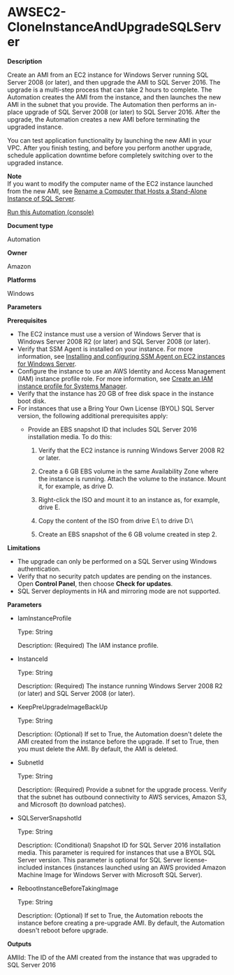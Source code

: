 # AWSEC2\-CloneInstanceAndUpgradeSQLServer<a name="automation-awsec2-CloneInstanceAndUpgradeSQLServer"></a>

**Description**

Create an AMI from an EC2 instance for Windows Server running SQL Server 2008 \(or later\), and then upgrade the AMI to SQL Server 2016\. The upgrade is a multi\-step process that can take 2 hours to complete\. The Automation creates the AMI from the instance, and then launches the new AMI in the subnet that you provide\. The Automation then performs an in\-place upgrade of SQL Server 2008 \(or later\) to SQL Server 2016\. After the upgrade, the Automation creates a new AMI before terminating the upgraded instance\. 

You can test application functionality by launching the new AMI in your VPC\. After you finish testing, and before you perform another upgrade, schedule application downtime before completely switching over to the upgraded instance\.

**Note**  
If you want to modify the computer name of the EC2 instance launched from the new AMI, see [Rename a Computer that Hosts a Stand\-Alone Instance of SQL Server](https://docs.microsoft.com/en-us/sql/database-engine/install-windows/rename-a-computer-that-hosts-a-stand-alone-instance-of-sql-server?view=sql-server-2017)\.

[Run this Automation \(console\)](https://console.aws.amazon.com/systems-manager/automation/execute/AWSEC2-CloneInstanceAndUpgradeSQLServer)

**Document type**

Automation

**Owner**

Amazon

**Platforms**

Windows

**Parameters**

**Prerequisites**
+ The EC2 instance must use a version of Windows Server that is Windows Server 2008 R2 \(or later\) and SQL Server 2008 \(or later\)\.
+ Verify that SSM Agent is installed on your instance\. For more information, see [Installing and configuring SSM Agent on EC2 instances for Windows Server](sysman-install-ssm-win.md)\.
+ Configure the instance to use an AWS Identity and Access Management \(IAM\) instance profile role\. For more information, see [Create an IAM instance profile for Systems Manager](setup-instance-profile.md)\.
+ Verify that the instance has 20 GB of free disk space in the instance boot disk\.
+ For instances that use a Bring Your Own License \(BYOL\) SQL Server version, the following additional prerequisites apply:
  + Provide an EBS snapshot ID that includes SQL Server 2016 installation media\. To do this:

    1. Verify that the EC2 instance is running Windows Server 2008 R2 or later\.

    1. Create a 6 GB EBS volume in the same Availability Zone where the instance is running\. Attach the volume to the instance\. Mount it, for example, as drive D\. 

    1. Right\-click the ISO and mount it to an instance as, for example, drive E\.

    1. Copy the content of the ISO from drive E:\\ to drive D:\\

    1. Create an EBS snapshot of the 6 GB volume created in step 2\.

**Limitations**
+ The upgrade can only be performed on a SQL Server using Windows authentication\.
+ Verify that no security patch updates are pending on the instances\. Open **Control Panel**, then choose **Check for updates**\.
+ SQL Server deployments in HA and mirroring mode are not supported\.

**Parameters**
+ IamInstanceProfile

  Type: String

  Description: \(Required\) The IAM instance profile\.
+ InstanceId

  Type: String

  Description: \(Required\) The instance running Windows Server 2008 R2 \(or later\) and SQL Server 2008 \(or later\)\.
+ KeepPreUpgradeImageBackUp

  Type: String

  Description: \(Optional\) If set to True, the Automation doesn't delete the AMI created from the instance before the upgrade\. If set to True, then you must delete the AMI\. By default, the AMI is deleted\.
+ SubnetId

  Type: String

  Description: \(Required\) Provide a subnet for the upgrade process\. Verify that the subnet has outbound connectivity to AWS services, Amazon S3, and Microsoft \(to download patches\)\.
+ SQLServerSnapshotId

  Type: String

  Description: \(Conditional\) Snapshot ID for SQL Server 2016 installation media\. This parameter is required for instances that use a BYOL SQL Server version\. This parameter is optional for SQL Server license\-included instances \(instances launched using an AWS provided Amazon Machine Image for Windows Server with Microsoft SQL Server\)\.
+ RebootInstanceBeforeTakingImage

  Type: String

  Description: \(Optional\) If set to True, the Automation reboots the instance before creating a pre\-upgrade AMI\. By default, the Automation doesn't reboot before upgrade\.

**Outputs**

AMIId: The ID of the AMI created from the instance that was upgraded to SQL Server 2016